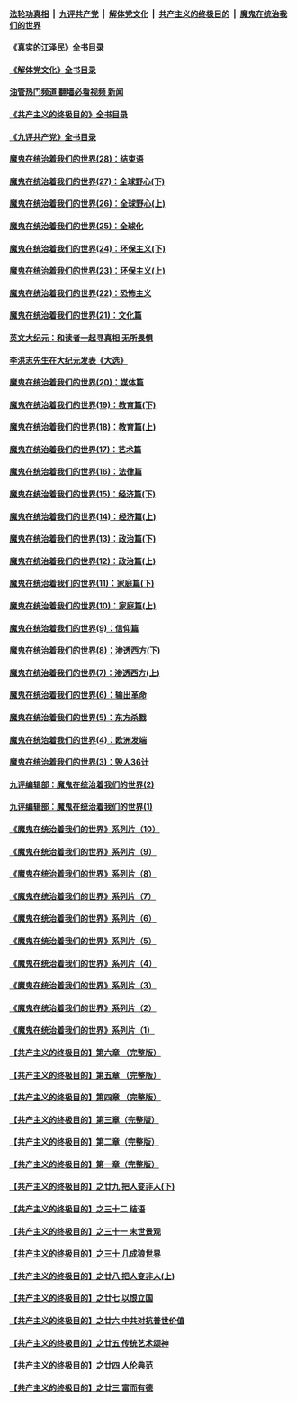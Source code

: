 ####  [法轮功真相](../../../../basic/blob/master/README.md?t=08160801) &nbsp;|&nbsp; [九评共产党](../../../../9ping.md/blob/master/README.md?t=08160801) &nbsp;|&nbsp; [解体党文化](../../../../jtdwh.md/blob/master/README.md?t=08160801)  &nbsp;|&nbsp; [共产主义的终极目的](../../../../gczydzjmd.md/blob/master/README.md?t=08160801) &nbsp;|&nbsp; [魔鬼在统治我们的世界](../../../../mgztzwmdsj.md/blob/master/README.md?t=08160801) 

#### [《真实的江泽民》全书目录](../pages/nsc422/n13721399.md?t=08160801) 

#### [《解体党文化》全书目录](../pages/nsc422/n13721157.md?t=08160801) 

#### [油管热门频道 翻墙必看视频 新闻](http://45.76.130.85:81/youtube.html?08160801)

#### [《共产主义的终极目的》全书目录](../pages/nsc422/n13721048.md?t=08160801) 

#### [《九评共产党》全书目录](../pages/nsc422/n13708085.md?t=08160801) 

#### [魔鬼在统治着我们的世界(28)：结束语](../pages/nsc422/n10936246.md?t=08160801) 

#### [魔鬼在统治着我们的世界(27)：全球野心(下)](../pages/nsc422/n10928319.md?t=08160801) 

#### [魔鬼在统治着我们的世界(26)：全球野心(上)](../pages/nsc422/n10900318.md?t=08160801) 

#### [魔鬼在统治着我们的世界(25)：全球化](../pages/nsc422/n10788205.md?t=08160801) 

#### [魔鬼在统治着我们的世界(24)：环保主义(下)](../pages/nsc422/n10695307.md?t=08160801) 

#### [魔鬼在统治着我们的世界(23)：环保主义(上)](../pages/nsc422/n10688613.md?t=08160801) 

#### [魔鬼在统治着我们的世界(22)：恐怖主义](../pages/nsc422/n10614727.md?t=08160801) 

#### [魔鬼在统治着我们的世界(21)：文化篇](../pages/nsc422/n10597706.md?t=08160801) 

#### [英文大纪元：和读者一起寻真相 无所畏惧](../pages/nsc422/n12542027.md?t=08160801) 

#### [李洪志先生在大纪元发表《大选》](../pages/nsc422/n12534746.md?t=08160801) 

#### [魔鬼在统治着我们的世界(20)：媒体篇](../pages/nsc422/n10586579.md?t=08160801) 

#### [魔鬼在统治着我们的世界(19)：教育篇(下)](../pages/nsc422/n10564808.md?t=08160801) 

#### [魔鬼在统治着我们的世界(18)：教育篇(上)](../pages/nsc422/n10526970.md?t=08160801) 

#### [魔鬼在统治着我们的世界(17)：艺术篇](../pages/nsc422/n10499093.md?t=08160801) 

#### [魔鬼在统治着我们的世界(16)：法律篇](../pages/nsc422/n10485969.md?t=08160801) 

#### [魔鬼在统治着我们的世界(15)：经济篇(下)](../pages/nsc422/n10469975.md?t=08160801) 

#### [魔鬼在统治着我们的世界(14)：经济篇(上)](../pages/nsc422/n10457370.md?t=08160801) 

#### [魔鬼在统治着我们的世界(13)：政治篇(下)](../pages/nsc422/n10448270.md?t=08160801) 

#### [魔鬼在统治着我们的世界(12)：政治篇(上)](../pages/nsc422/n10444576.md?t=08160801) 

#### [魔鬼在统治着我们的世界(11)：家庭篇(下)](../pages/nsc422/n10440961.md?t=08160801) 

#### [魔鬼在统治着我们的世界(10)：家庭篇(上)](../pages/nsc422/n10435448.md?t=08160801) 

#### [魔鬼在统治着我们的世界(9)：信仰篇](../pages/nsc422/n10432159.md?t=08160801) 

#### [魔鬼在统治着我们的世界(8)：渗透西方(下)](../pages/nsc422/n10429603.md?t=08160801) 

#### [魔鬼在统治着我们的世界(7)：渗透西方(上)](../pages/nsc422/n10426013.md?t=08160801) 

#### [魔鬼在统治着我们的世界(6)：输出革命](../pages/nsc422/n10421536.md?t=08160801) 

#### [魔鬼在统治着我们的世界(5)：东方杀戮](../pages/nsc422/n10417707.md?t=08160801) 

#### [魔鬼在统治着我们的世界(4)：欧洲发端](../pages/nsc422/n10414890.md?t=08160801) 

#### [魔鬼在统治着我们的世界(3)：毁人36计](../pages/nsc422/n10411583.md?t=08160801) 

#### [九评编辑部：魔鬼在统治着我们的世界(2)](../pages/nsc422/n10410036.md?t=08160801) 

#### [九评编辑部：魔鬼在统治着我们的世界(1)](../pages/nsc422/n10406825.md?t=08160801) 

#### [《魔鬼在统治着我们的世界》系列片（10）](../pages/nsc422/n12292670.md?t=08160801) 

#### [《魔鬼在统治着我们的世界》系列片（9）](../pages/nsc422/n12290859.md?t=08160801) 

#### [《魔鬼在统治着我们的世界》系列片（8）](../pages/nsc422/n12287445.md?t=08160801) 

#### [《魔鬼在统治着我们的世界》系列片（7）](../pages/nsc422/n12283425.md?t=08160801) 

#### [《魔鬼在统治着我们的世界》系列片（6）](../pages/nsc422/n12282314.md?t=08160801) 

#### [《魔鬼在统治着我们的世界》系列片（5）](../pages/nsc422/n12281419.md?t=08160801) 

#### [《魔鬼在统治着我们的世界》系列片（4）](../pages/nsc422/n12274024.md?t=08160801) 

#### [《魔鬼在统治着我们的世界》系列片（3）](../pages/nsc422/n12271322.md?t=08160801) 

#### [《魔鬼在统治着我们的世界》系列片（2）](../pages/nsc422/n12269049.md?t=08160801) 

#### [《魔鬼在统治着我们的世界》系列片（1）](../pages/nsc422/n12267575.md?t=08160801) 

#### [【共产主义的终极目的】第六章 （完整版）](../pages/nsc422/n11428913.md?t=08160801) 

#### [【共产主义的终极目的】第五章 （完整版）](../pages/nsc422/n11428912.md?t=08160801) 

#### [【共产主义的终极目的】第四章 （完整版）](../pages/nsc422/n11428907.md?t=08160801) 

#### [【共产主义的终极目的】第三章（完整版）](../pages/nsc422/n11428848.md?t=08160801) 

#### [【共产主义的终极目的】第二章（完整版）](../pages/nsc422/n11428831.md?t=08160801) 

#### [【共产主义的终极目的】第一章（完整版）](../pages/nsc422/n11417651.md?t=08160801) 

#### [【共产主义的终极目的】之廿九 把人变非人(下)](../pages/nsc422/n11344140.md?t=08160801) 

#### [【共产主义的终极目的】之三十二 结语](../pages/nsc422/n11360535.md?t=08160801) 

#### [【共产主义的终极目的】之三十一 末世景观](../pages/nsc422/n11351129.md?t=08160801) 

#### [【共产主义的终极目的】之三十 几成狼世界](../pages/nsc422/n11348280.md?t=08160801) 

#### [【共产主义的终极目的】之廿八 把人变非人(上)](../pages/nsc422/n11340492.md?t=08160801) 

#### [【共产主义的终极目的】之廿七 以恨立国](../pages/nsc422/n11336944.md?t=08160801) 

#### [【共产主义的终极目的】之廿六 中共对抗普世价值](../pages/nsc422/n11324785.md?t=08160801) 

#### [【共产主义的终极目的】之廿五 传统艺术颂神](../pages/nsc422/n11296396.md?t=08160801) 

#### [【共产主义的终极目的】之廿四 人伦典范](../pages/nsc422/n11296397.md?t=08160801) 

#### [【共产主义的终极目的】之廿三 富而有德](../pages/nsc422/n11283598.md?t=08160801) 

<img src='http://gfw-breaker.win/goodnews/indexes/nsc422.md' width='0px' height='0px'/>
